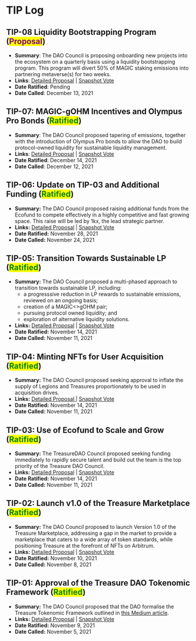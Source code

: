 # TIP Log

## TIP-08 Liquidity Bootstrapping Program (<mark style="color:purple;">**Proposal**</mark>)

* **Summary**: The DAO Council is proposing onboarding new projects into the ecosystem on a quarterly basis using a liquidity bootstrapping program. This program will divert 50% of MAGIC staking emissions into partnering metaverse(s) for two weeks.
* **Links**: [Detailed Proposal](https://treasuredao.freeflarum.com/d/15-tip-07-magic-gohm-incentives-and-olympus-pro-bonds) | [Snapshot Vote](https://snapshot.org/#/treasuredao.eth/proposal/0x1006646fc6199a00239f97d7022b4e712857192373c9020adf6aaadc4852f858)
* **Date Ratified**: Pending
* **Date Called**: December 13, 2021

## **TIP-07:** MAGIC-gOHM Incentives and Olympus Pro Bonds (<mark style="color:green;">**Ratified**</mark>)

* **Summary**: The DAO Council proposed tapering of emissions, together with the introduction of Olympus Pro bonds to allow the DAO to build protocol-owned liquidity for sustainable liquidity management.
* **Links**: [Detailed Proposal](https://treasuredao.freeflarum.com/d/15-tip-07-magic-gohm-incentives-and-olympus-pro-bonds) | [Snapshot Vote](https://snapshot.org/#/treasuredao.eth/proposal/0x1006646fc6199a00239f97d7022b4e712857192373c9020adf6aaadc4852f858)
* **Date Ratified**: December 14, 2021
* **Date Called**: December 12, 2021

## **TIP-06: Update on TIP-03 and Additional Funding (**<mark style="color:green;">**Ratified**</mark>**)**

* **Summary:** The DAO Council proposed raising additional funds from the Ecofund to compete effectively in a highly competitive and fast growing space. This raise will be led by 1kx, the lead strategic partner.
* **Links:** [Detailed Proposal](https://treasuredao.freeflarum.com/d/10-tip-06-update-on-tip-03-and-additional-funding) | [Snapshot Vote](https://snapshot.org/#/treasuredao.eth/proposal/0x5a600dd9d684796c4c51a0d6f7d60846bac40ff2f11f0bea1e79f5082c1f7345)
* **Date Ratified:** November 28, 2021
* **Date Called:** November 24, 2021

## **TIP-05: Transition Towards Sustainable LP (**<mark style="color:green;">**Ratified**</mark>**)**

* **Summary:** The DAO Council proposed a multi-phased approach to transition towards sustainable LP, including:
  * a progresssive reduction in LP rewards to sustainable emissions, reviewed on an ongoing basis;
  * creation of a MAGIC<>gOHM pair;
  * pursuing protocol owned liquidity; and
  * exploration of alternative liquidity solutions.
* **Links:** [Detailed Proposal](https://treasuredao.freeflarum.com/d/8-tip-05-transition-towards-sustainable-lp) | [Snapshot Vote](https://snapshot.org/#/treasuredao.eth/proposal/0xea519ab3ba7c33bfe90fa8e6cca5004ecd533d27a0df6a41206037d160540090)
* **Date Ratified:** November 14, 2021
* **Date Called:** November 11, 2021

## **TIP-04: Minting NFTs for User Acquisition (**<mark style="color:green;">**Ratified**</mark>**)**

* **Summary:** The DAO Council proposed seeking approval to inflate the supply of Legions and Treasures proportionately to be used in acquisition drives.
* **Links:** [Detailed Proposal ](https://treasuredao.freeflarum.com/d/7-tip-04-minting-nfts-for-user-acquisition)| [Snapshot Vote](https://snapshot.org/#/treasuredao.eth/proposal/0x5c48a3abdbc3db3b1bbfa64544c140e7c0228e26436691e412471aaa35206ea1)
* **Date Ratified:** November 14, 2021
* **Date Called:** November 11, 2021

## **TIP-03: Use of Ecofund to Scale and Grow (**<mark style="color:green;">**Ratified**</mark>**)**

* **Summary:** The TreasureDAO Council proposed seeking funding immediately to rapidly secure talent and build out the team is the top priority of the Treasure DAO Council.
* **Links:** [Detailed Proposal](https://treasuredao.freeflarum.com/d/5-tip-03-use-of-ecofund-to-scale-and-grow) | [Snapshot Vote](https://snapshot.org/#/treasuredao.eth/proposal/0x45db2da8919a2245fdc8d6157fedf25b2dbdc89e649b62e5fbc23a5f11f5a20e)
* **Date Ratified:** November 14, 2021
* **Date Called:** November 11, 2021

## **TIP-02: Launch v1.0 of the Treasure Marketplace (**<mark style="color:green;">**Ratified**</mark>**)**

* **Summary:** The DAO Council proposed to launch Version 1.0 of the Treasure Marketplace, addressing a gap in the market to provide a marketplace that caters to a wide array of token standards, while positioning Treasure at the forefront of NFTs on Arbitrum.
* **Links:** [Detailed Proposal](https://treasuredao.freeflarum.com/d/2-tip-01-approval-of-treasure-dao-tokenomics) | [Snapshot Vote](https://snapshot.org/#/treasuredao.eth/proposal/0x6064e3a41e2dbf557837ee605bd8935da75bb4dd4882cb7b846e988338820e85)
* **Date Ratified:** November 10, 2021
* **Date Called:** November 8, 2021

## **TIP-01: Approval of the Treasure DAO Tokenomic Framework (**<mark style="color:green;">**Ratified**</mark>**)**

* **Summary:** The DAO Council proposed that the DAO formalise the Treasure Tokenomic Framework outlined in [this Medium article](https://medium.com/@TreasureNFT/magic-dao-full-decentralization-of-the-treasure-project-ea61544ade55).
* **Links:** [Detailed Proposal](https://treasuredao.freeflarum.com/d/2-tip-01-approval-of-treasure-dao-tokenomics) | [Snapshot Vote](https://snapshot.org/#/treasuredao.eth/proposal/0x6064e3a41e2dbf557837ee605bd8935da75bb4dd4882cb7b846e988338820e85)
* **Date Ratified:** November 9, 2021
* **Date Called:** November 5, 2021

